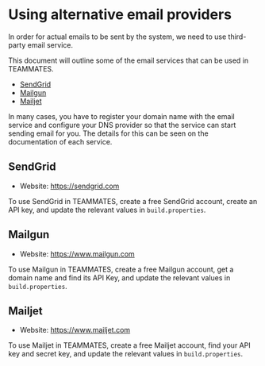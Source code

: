 
# Using alternative email providers

In order for actual emails to be sent by the system, we need to use third-party email service.

This document will outline some of the email services that can be used in TEAMMATES.

- [SendGrid](#sendgrid)
- [Mailgun](#mailgun)
- [Mailjet](#mailjet)

In many cases, you have to register your domain name with the email service and configure your DNS provider so that the service can start sending email for you.
The details for this can be seen on the documentation of each service.

## SendGrid

- Website: https://sendgrid.com

To use SendGrid in TEAMMATES, create a free SendGrid account, create an API key, and update the relevant values in `build.properties`.

## Mailgun

- Website: https://www.mailgun.com

To use Mailgun in TEAMMATES, create a free Mailgun account, get a domain name and find its API Key, and update the relevant values in `build.properties`.

## Mailjet

- Website: https://www.mailjet.com

To use Mailjet in TEAMMATES, create a free Mailjet account, find your API key and secret key, and update the relevant values in `build.properties`.
